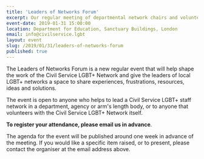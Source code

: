 ```yaml
---
title: 'Leaders of Networks Forum'
excerpt: Our regular meeting of departmental network chairs and volunteers.
event-date: 2019-01-31 15:00:00
location: Department for Education, Sanctuary Buildings, London
email: info@civilservice.lgbt
layout: event
slug: /2019/01/31/leaders-of-networks-forum
published: true
---
```


The Leaders of Networks Forum is a new regular event that will help shape the work of the Civil Service LGBT+ Network and give the leaders of local LGBT+ networks a space to share experiences, frustrations, resources, ideas and solutions.

The event is open to anyone who helps to lead a Civil Service LGBT+ staff network in a department, agency or arm's length body, or to anyone that volunteers with the Civil Service LGBT+ Network itself.

**To register your attendance, please email us in advance**. 

The agenda for the event will be published around one week in advance of the meeting. If you would like a specific item raised, or to present, please contact the organiser at the email address above.